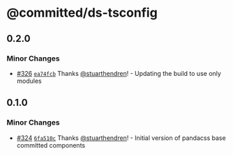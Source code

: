 # @committed/ds-tsconfig

## 0.2.0

### Minor Changes

- [#326](https://github.com/commitd/components/pull/326) [`ea74fcb`](https://github.com/commitd/components/commit/ea74fcbaaf556e024e23ace4e5e82a33033a0792) Thanks [@stuarthendren](https://github.com/stuarthendren)! - Updating the build to use only modules

## 0.1.0

### Minor Changes

- [#324](https://github.com/commitd/components/pull/324) [`6fa510c`](https://github.com/commitd/components/commit/6fa510cdc55a18aec4de39e2b9f816875a1f6760) Thanks [@stuarthendren](https://github.com/stuarthendren)! - Initial version of pandacss base committed components

